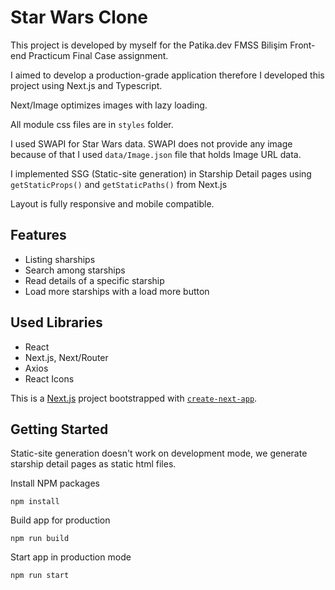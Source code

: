 # Star Wars Clone

This project is developed by myself for the Patika.dev FMSS Bilişim Front-end Practicum Final Case assignment.

I aimed to develop a production-grade application therefore I developed this project using Next.js and Typescript.

Next/Image optimizes images with lazy loading.

All module css files are in `styles` folder.

I used SWAPI for Star Wars data. SWAPI does not provide any image because of that I used `data/Image.json` file that holds Image URL data.

I implemented SSG (Static-site generation) in Starship Detail pages using `getStaticProps()` and `getStaticPaths()` from Next.js

Layout is fully responsive and mobile compatible.

## Features

- Listing sharships
- Search among starships
- Read details of a specific starship
- Load more starships with a load more button

## Used Libraries

- React
- Next.js, Next/Router
- Axios
- React Icons

This is a [Next.js](https://nextjs.org/) project bootstrapped with [`create-next-app`](https://github.com/vercel/next.js/tree/canary/packages/create-next-app).

## Getting Started

Static-site generation doesn't work on development mode, we generate starship detail pages as static html files.

Install NPM packages

```
npm install
```

Build app for production

```
npm run build
```

Start app in production mode

```
npm run start
```
